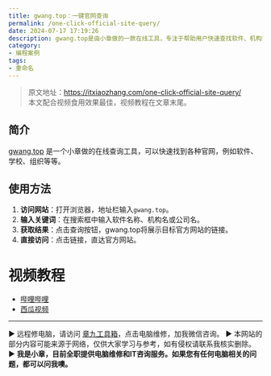 ```yaml
---
title: gwang.top：一键官网查询
permalink: /one-click-official-site-query/
date: 2024-07-17 17:19:26
description: gwang.top是由小章做的一款在线工具，专注于帮助用户快速查找软件、机构或公司的官方网站，本文介绍这款工具的使用。
category:
- 编程案例
tags:
- 重命名
---
```


> 原文地址：<https://itxiaozhang.com/one-click-official-site-query/>  
> 本文配合视频食用效果最佳，视频教程在文章末尾。  

## 简介

[gwang.top](https://gwang.top/) 是一个小章做的在线查询工具，可以快速找到各种官网，例如软件、学校、组织等等。

## 使用方法

1. **访问网站**：打开浏览器，地址栏输入`gwang.top`。
2. **输入关键词**：在搜索框中输入软件名称、机构名或公司名。
3. **获取结果**：点击查询按钮，gwang.top将展示目标官方网站的链接。
4. **直接访问**：点击链接，直达官方网站。

# 视频教程

- [哔哩哔哩](https://www.bilibili.com/video/BV13f421q7BG)
- [西瓜视频](https://www.ixigua.com/7392546337554465315)

---
▶ 远程修电脑，请访问 [章九工具箱](https://zhang9.com/)，点击电脑维修，加我微信咨询。 
▶ 本网站的部分内容可能来源于网络，仅供大家学习与参考，如有侵权请联系我核实删除。  
▶ **我是小章，目前全职提供电脑维修和IT咨询服务。如果您有任何电脑相关的问题，都可以问我噢。**  
